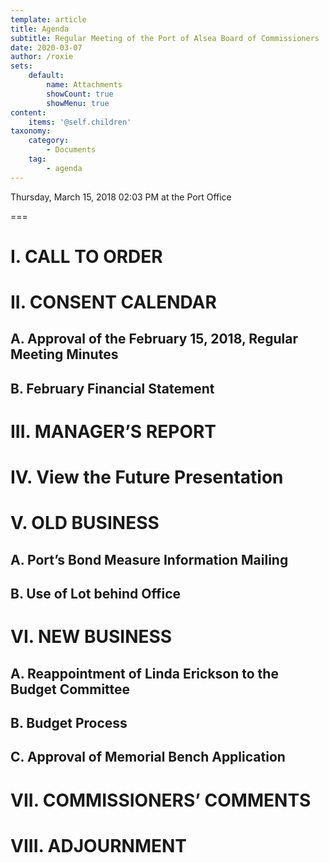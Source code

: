 ```yaml
---
template: article
title: Agenda
subtitle: Regular Meeting of the Port of Alsea Board of Commissioners
date: 2020-03-07
author: /roxie
sets:
    default:
        name: Attachments
        showCount: true
        showMenu: true
content:
    items: '@self.children'
taxonomy:
    category: 
        - Documents
    tag: 
        - agenda
---
```


Thursday, March 15, 2018 02:03 PM at the Port Office

===


# I. CALL TO ORDER

# II. CONSENT CALENDAR

## A. Approval of the February 15, 2018, Regular Meeting Minutes

## B. February Financial Statement

# III. MANAGER’S REPORT

# IV. View the Future Presentation

# V. OLD BUSINESS

## A. Port’s Bond Measure Information Mailing

## B. Use of Lot behind Office

# VI. NEW BUSINESS

## A. Reappointment of Linda Erickson to the Budget Committee

## B. Budget Process

## C. Approval of Memorial Bench Application

# VII. COMMISSIONERS’ COMMENTS

# VIII. ADJOURNMENT

